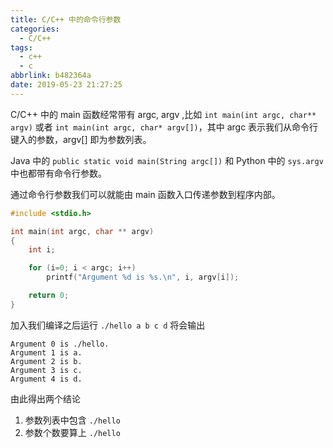 ```yaml
---
title: C/C++ 中的命令行参数
categories:
  - C/C++
tags:
  - c++
  - c
abbrlink: b482364a
date: 2019-05-23 21:27:25
---
```


C/C++ 中的 main 函数经常带有 argc, argv ,比如 `int main(int argc, char** argv)` 或者 `int main(int argc, char* argv[])`，其中 argc 表示我们从命令行键入的参数，argv[] 即为参数列表。

Java 中的 `public static void main(String argc[])` 和 Python 中的 `sys.argv` 中也都带有命令行参数。

通过命令行参数我们可以就能由 main 函数入口传递参数到程序内部。

<!-- more -->

```c++
#include <stdio.h> 

int main(int argc, char ** argv) 
{
	int i;

	for (i=0; i < argc; i++)
		printf("Argument %d is %s.\n", i, argv[i]);

	return 0; 
}
```

加入我们编译之后运行 `./hello a b c d` 将会输出

```
Argument 0 is ./hello.
Argument 1 is a.
Argument 2 is b.
Argument 3 is c.
Argument 4 is d.
```

由此得出两个结论

1. 参数列表中包含 `./hello`
2. 参数个数要算上 `./hello`

